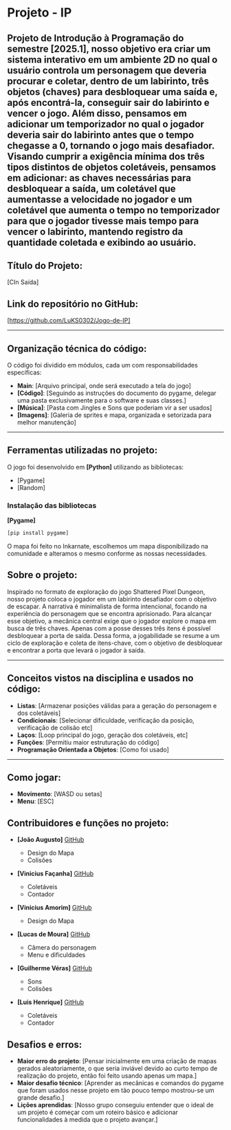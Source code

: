 # Projeto - IP
Projeto de Introdução à Programação do semestre [2025.1], nosso objetivo era criar um sistema interativo em um ambiente 2D no qual o usuário controla um personagem que deveria procurar e coletar, dentro de um labirinto, três objetos (chaves) para desbloquear uma saída e, após encontrá-la, conseguir sair do labirinto e vencer o jogo. Além disso, pensamos em adicionar um temporizador no qual o jogador deveria sair do labirinto antes que o tempo chegasse a 0, tornando o jogo mais desafiador. Visando cumprir a exigência mínima dos três tipos distintos de objetos coletáveis, pensamos em adicionar: as chaves necessárias para desbloquear a saída, um coletável que aumentasse a velocidade no jogador e um coletável que aumenta o tempo no temporizador para que o jogador tivesse mais tempo para vencer o labirinto, mantendo registro da quantidade coletada e exibindo ao usuário.
---

## **Título do Projeto:**
[CIn Saída] 

## **Link do repositório no GitHub:**
[https://github.com/LuKS0302/Jogo-de-IP]

---

## **Organização técnica do código:**
O código foi dividido em módulos, cada um com responsabilidades específicas:

- **Main**: [Arquivo principal, onde será executado a tela do jogo]
- **[Código]**: [Seguindo as instruções do documento do pygame, delegar uma pasta exclusivamente para o software e suas classes.]
- **[Música]**: [Pasta com Jingles e Sons que poderiam vir a ser usados]
- **[Imagens]**: [Galeria de sprites e mapa, organizada e setorizada para melhor manutenção]


---

## **Ferramentas utilizadas no projeto:**

O jogo foi desenvolvido em **[Python]** utilizando as bibliotecas:
- [Pygame]
- [Random]
 
### Instalação das bibliotecas
**[Pygame]**
```bash
[pip install pygame]
```

O mapa foi feito no Inkarnate, escolhemos um mapa disponibilizado na comunidade e alteramos o mesmo conforme as nossas necessidades.

## **Sobre o projeto:**
Inspirado no formato de exploração do jogo Shattered Pixel Dungeon, nosso projeto coloca o jogador em um labirinto desafiador com o objetivo de escapar. A narrativa é minimalista de forma intencional, focando na experiência do personagem que se encontra aprisionado. Para alcançar esse objetivo, a mecânica central exige que o jogador explore o mapa em busca de três chaves. Apenas com a posse desses três itens é possível desbloquear a porta de saída. Dessa forma, a jogabilidade se resume a um ciclo de exploração e coleta de itens-chave, com o objetivo de desbloquear e encontrar a porta que levará o jogador à saída.

---

## **Conceitos vistos na disciplina e usados no código:**
- **Listas**: [Armazenar posições válidas para a geração do personagem e dos coletáveis]
- **Condicionais**: [Selecionar dificuldade, verificação da posição, verificação de colisão etc]
- **Laços**: [Loop principal do jogo, geração dos coletáveis, etc]
- **Funções**: [Permitiu maior estruturação do código]
- **Programação Orientada a Objetos**: [Como foi usado]

---

## **Como jogar:**
- **Movimento**: [WASD ou setas]
- **Menu**: [ESC]




## **Contribuidores e funções no projeto:**
- **[João Augusto]** [GitHub](https://github.com/joaoa09)
  - Design do Mapa
  - Colisões

- **[Vinicius Façanha]** [GitHub](https://github.com/fustvini)
  - Coletáveis
  - Contador

- **[Vinicius Amorim]** [GitHub](https://github.com/voa3hub)
  - Design do Mapa

- **[Lucas de Moura]** [GitHub](https://github.com/LuKS0302)
  - Câmera do personagem
  - Menu e dificuldades

- **[Guilherme Véras]** [GitHub](https://github.com/DrVerax)
  - Sons
  - Colisões

- **[Luis Henrique]** [GitHub](https://github.com/luishbm1550)
  - Coletáveis
  - Contador

## **Desafios e erros:**
- **Maior erro do projeto**: [Pensar inicialmente em uma criação de mapas gerados aleatoriamente, o que seria inviável devido ao curto tempo de realização do projeto, então foi feito usando apenas um mapa.]
- **Maior desafio técnico**: [Aprender as mecânicas e comandos do pygame que foram usados nesse projeto em tão pouco tempo mostrou-se um grande desafio.]
- **Lições aprendidas**: [Nosso grupo conseguiu entender que o ideal de um projeto é começar com um roteiro básico e adicionar funcionalidades à medida que o projeto avançar.]

